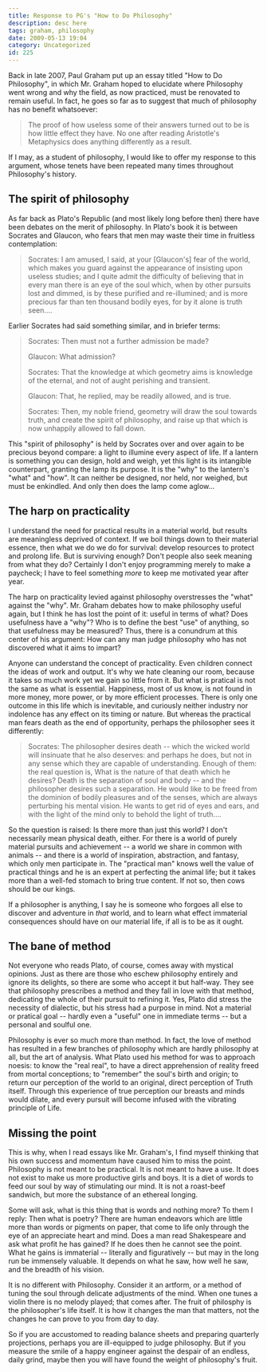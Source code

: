 ```yaml
---
title: Response to PG's "How to Do Philosophy"
description: desc here
tags: graham, philosophy
date: 2009-05-13 19:04
category: Uncategorized
id: 225
---
```


Back in late 2007, Paul Graham put up an essay titled "How to Do Philosophy", in which Mr. Graham hoped to elucidate where Philosophy went wrong and why the field, as now practiced, must be renovated to remain useful.  In fact, he goes so far as to suggest that much of philosophy has no benefit whatsoever:

> The proof of how useless some of their answers turned out to be is how little effect they have.  No one after reading Aristotle's Metaphysics does anything differently as a result.

If I may, as a student of philosophy, I would like to offer my response to this argument, whose tenets have been repeated many times throughout Philosophy's history.

<!--more-->
## The spirit of philosophy

As far back as Plato's Republic (and most likely long before then) there have been debates on the merit of philosophy.  In Plato's book it is between Socrates and Glaucon, who fears that men may waste their time in fruitless contemplation:

> Socrates: I am amused, I said, at your [Glaucon's] fear of the world, which makes you guard
> against the appearance of insisting upon useless studies; and I quite admit
> the difficulty of believing that in every man there is an eye of the soul
> which, when by other pursuits lost and dimmed, is by these purified and
> re-illumined; and is more precious far than ten thousand bodily eyes, for
> by it alone is truth seen....

Earlier Socrates had said something similar, and in briefer terms:

> Socrates: Then must not a further admission be made?
>
> Glaucon: What admission?
>
> Socrates: That the knowledge at which geometry aims is knowledge of the eternal, and
> not of aught perishing and transient.
>
> Glaucon: That, he replied, may be readily allowed, and is true.
>
> Socrates: Then, my noble friend, geometry will draw the soul towards truth, and
> create the spirit of philosophy, and raise up that which is now unhappily
> allowed to fall down.

This "spirit of philosophy" is held by Socrates over and over again to be precious beyond compare: a light to illumine every aspect of life.  If a lantern is something you can design, hold and weigh, yet this light is its intangible counterpart, granting the lamp its purpose.  It is the "why" to the lantern's "what" and "how".  It can neither be designed, nor held, nor weighed, but must be enkindled.  And only then does the lamp come aglow...

## The harp on practicality

I understand the need for practical results in a material world, but results are meaningless deprived of context.  If we boil things down to their material essence, then what we do we do for survival: develop resources to protect and prolong life.  But is surviving enough?  Don't people also seek meaning from what they do?  Certainly I don't enjoy programming merely to make a paycheck; I have to feel something *more* to keep me motivated year after year.

The harp on practicality levied against philosophy overstresses the "what" against the "why".  Mr. Graham debates how to make philosophy useful again, but I think he has lost the point of it: useful in terms of what?  Does usefulness have a "why"?  Who is to define the best "use" of anything, so that usefulness may be measured?  Thus, there is a conundrum at this center of his argument: How can any man judge philosophy who has not discovered what it aims to impart?

Anyone can understand the concept of practicality.  Even children connect the ideas of work and output.  It's why we hate cleaning our room, because it takes so much work yet we gain so little from it.  But what is pratical is not the same as what is essential.  Happiness, most of us know, is not found in more money, more power, or by more efficient processes.  There is only one outcome in this life which is inevitable, and curiously neither industry nor indolence has any effect on its timing or nature.  But whereas the practical man fears death as the end of opportunity, perhaps the philosopher sees it differently:

> Socrates: The philosopher desires death -- which the wicked world will insinuate that
> he also deserves:  and perhaps he does, but not in any sense which they are
> capable of understanding.  Enough of them: the real question is, What is
> the nature of that death which he desires?  Death is the separation of soul
> and body -- and the philosopher desires such a separation.  He would like to
> be freed from the dominion of bodily pleasures and of the senses, which are
> always perturbing his mental vision.  He wants to get rid of eyes and ears,
> and with the light of the mind only to behold the light of truth....

So the question is raised: Is there more than just this world?  I don't necessarily mean physical death, either.  For there is a world of purely material pursuits and achievement -- a world we share in common with animals -- and there is a world of inspiration, abstraction, and fantasy, which only men participate in.  The "practical man" knows well the value of practical things and he is an expert at perfecting the animal life; but it takes more than a well-fed stomach to bring true content.  If not so, then cows should be our kings.

If a philosopher is anything, I say he is someone who forgoes all else to discover and adventure in *that* world, and to learn what effect immaterial consequences should have on our material life, if all is to be as it ought.

## The bane of method

Not everyone who reads Plato, of course, comes away with mystical opinions.  Just as there are those who eschew philosophy entirely and ignore its delights, so there are some who accept it but half-way.  They see that philosophy prescribes a method and they fall in love with that method, dedicating the whole of their pursuit to refining it.  Yes, Plato did stress the necessity of dialectic, but his stress had a purpose in mind.  Not a material or pratical goal -- hardly even a "useful" one in immediate terms -- but a personal and soulful one.

Philosophy is ever so much more than method.  In fact, the love of method has resulted in a few branches of philosophy which are hardly philosophy at all, but the art of analysis.  What Plato used his method for was to approach noesis: to know the "real real", to have a direct apprehension of reality freed from mortal conceptions; to "remember" the soul's birth and origin; to return our perception of the world to an original, direct perception of Truth itself.  Through this experience of true perception our breasts and minds would dilate, and every pursuit will become infused with the vibrating principle of Life.

## Missing the point

This is why, when I read essays like Mr. Graham's, I find myself thinking that his own success and momentum have caused him to miss the point.  Philosophy is not meant to be practical.  It is not meant to have a use.  It does not exist to make us more productive girls and boys.  It is a diet of words to feed our soul by way of stimulating our mind.  It is not a roast-beef sandwich, but more the substance of an ethereal longing.

Some will ask, what is this thing that is words and nothing more?  To them I reply: Then what is poetry?  There are human endeavors which are little more than words or pigments on paper, that come to life only through the eye of an appreciate heart and mind.  Does a man read Shakespeare and ask what profit he has gained?  If he does then he cannot see the point.  What he gains is immaterial -- literally and figuratively -- but may in the long run be immensely valuable.  It depends on what he saw, how well he saw, and the breadth of his vision.

It is no different with Philosophy.  Consider it an artform, or a method of tuning the soul through delicate adjustments of the mind.  When one tunes a violin there is no melody played; that comes after.  The fruit of philosphy is the philosopher's life itself.  It is how it changes the man that matters, not the changes he can prove to you from day to day.

So if you are accustomed to reading balance sheets and preparing quarterly projections, perhaps you are ill-equipped to judge philosophy.  But if you measure the smile of a happy engineer against the despair of an endless, daily grind, maybe then you will have found the weight of philosophy's fruit.


